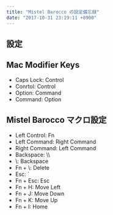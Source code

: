 ```yaml
---
title: "Mistel Barocco の設定備忘録"
date: "2017-10-31 23:19:11 +0900"
---
```


## 設定

## Mac Modifier Keys

- Caps Lock: Control
- Conrtol: Control
- Option: Command
- Command: Option

## Mistel Barocco マクロ設定

- Left Control: Fn
- Left Command: Right Command
- Right Command: Left Command
- Backspace: \\\
- \\\: Backspace
- Fn + \\\: Delete
- Esc: `
- Fn + Esc: Esc
- Fn + H: Move Left
- Fn + J: Move Down
- Fn + K: Move Up
- Fn + I: Home
